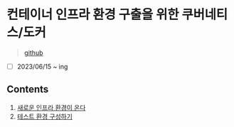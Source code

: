 # 컨테이너 인프라 환경 구출을 위한 쿠버네티스/도커

> [github](https://github.com/sysnet4admin/_Book_k8sInfra)

- [ ] 2023/06/15 ~ ing

## Contents

1. [새로운 인프라 환경이 온다](./chapter01.md)
2. [테스트 환경 구성하기](./chapter02.md)
